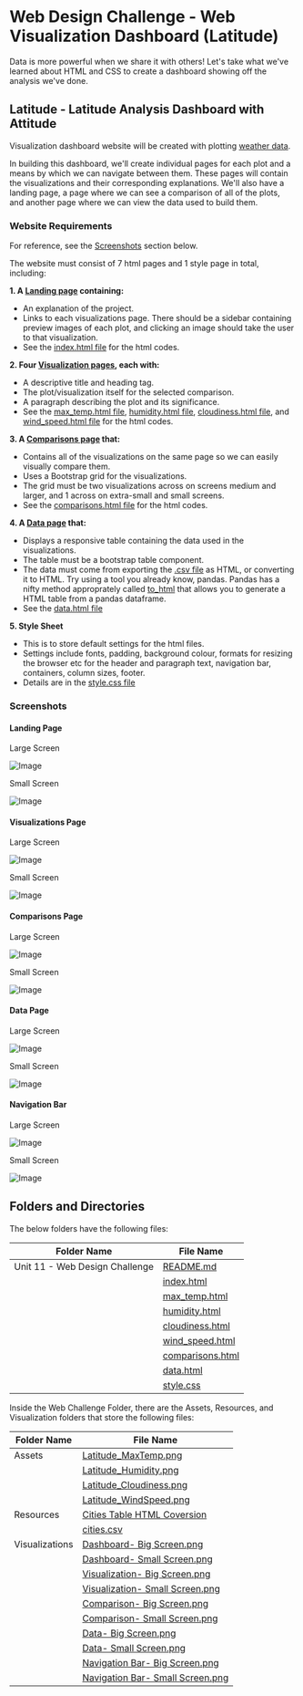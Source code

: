 # Web Design Challenge - Web Visualization Dashboard (Latitude) 

Data is more powerful when we share it with others! Let's take what we've learned about HTML and CSS to create a dashboard showing off the analysis we've done.


## Latitude - Latitude Analysis Dashboard with Attitude

Visualization dashboard website will be created  with plotting [weather data](https://github.com/cecileung1208/Homework/blob/master/Unit%2011%20-%20Web%20Design%20Challenge/Resources/cities.csv).<br>

In building this dashboard, we'll create individual pages for each plot and a means by which we can navigate between them. These pages will contain the visualizations and their corresponding explanations. We'll also have a landing page, a page where we can see a comparison of all of the plots, and another page where we can view the data used to build them.

### Website Requirements
For reference, see the [Screenshots](#screenshots) section below.

The website must consist of 7 html pages and 1 style page in total, including:

**1. A [Landing page](#landing-page) containing:**

  - An explanation of the project.
  - Links to each visualizations page. There should be a sidebar containing preview images of each plot, and clicking an image should take the user to that visualization.
  - See the [index.html file](https://github.com/cecileung1208/Homework/blob/master/Unit%2011%20-%20Web%20Design%20Challenge/index.html) for the html codes.

**2. Four [Visualization pages](#visualizations-page), each with:**

  - A descriptive title and heading tag.
  - The plot/visualization itself for the selected comparison.
  - A paragraph describing the plot and its significance.
  - See the [max_temp.html file](https://github.com/cecileung1208/Homework/blob/master/Unit%2011%20-%20Web%20Design%20Challenge/max_temp.html), [humidity.html file](https://github.com/cecileung1208/Homework/blob/master/Unit%2011%20-%20Web%20Design%20Challenge/humidity.html), [cloudiness.html file](https://github.com/cecileung1208/Homework/blob/master/Unit%2011%20-%20Web%20Design%20Challenge/cloudiness.html), and [wind_speed.html file](https://github.com/cecileung1208/Homework/blob/master/Unit%2011%20-%20Web%20Design%20Challenge/wind_speed.html) for the html codes.


**3. A [Comparisons page](#comparisons-page) that:**

  - Contains all of the visualizations on the same page so we can easily visually compare them.
  - Uses a Bootstrap grid for the visualizations.
  - The grid must be two visualizations across on screens medium and larger, and 1 across on extra-small and small screens.
  - See the [comparisons.html file](https://github.com/cecileung1208/Homework/blob/master/Unit%2011%20-%20Web%20Design%20Challenge/comparisons.html) for the html codes.


**4. A [Data page](#data-page) that:**

  - Displays a responsive table containing the data used in the visualizations.
  - The table must be a bootstrap table component. 
  - The data must come from exporting the [.csv file](https://github.com/cecileung1208/Homework/blob/master/Unit%2011%20-%20Web%20Design%20Challenge/Resources/cities.csv) as HTML, or converting it to HTML. Try using a tool you already know, pandas. Pandas has a nifty method approprately called [to_html](https://github.com/cecileung1208/Homework/blob/master/Unit%2011%20-%20Web%20Design%20Challenge/Resources/Cities%20Table%20HTML%20Coversion.ipynb) that allows you to generate a HTML table from a pandas dataframe.
  - See the [data.html file](https://github.com/cecileung1208/Homework/blob/master/Unit%2011%20-%20Web%20Design%20Challenge/data.html)
 
**5. Style Sheet**

  - This is to store default settings for the html files.  
  - Settings include fonts, padding, background colour, formats for resizing the browser etc for the header and paragraph text, navigation bar, containers, column sizes, footer.
  - Details are in the [style.css file](https://github.com/cecileung1208/Homework/blob/master/Unit%2011%20-%20Web%20Design%20Challenge/style.css)
### Screenshots

#### Landing Page

Large Screen

![Image](https://github.com/cecileung1208/Homework/blob/master/Unit%2011%20-%20Web%20Design%20Challenge/Visualizations/Dashboard%20-%20Big%20Screen.png)

Small Screen

![Image](https://github.com/cecileung1208/Homework/blob/master/Unit%2011%20-%20Web%20Design%20Challenge/Visualizations/Dashboard%20-%20Small%20Screen.png)


#### Visualizations Page

Large Screen 

![Image](https://github.com/cecileung1208/Homework/blob/master/Unit%2011%20-%20Web%20Design%20Challenge/Visualizations/Visualization%20-%20Big%20Screen.png)

Small Screen 

![Image](https://github.com/cecileung1208/Homework/blob/master/Unit%2011%20-%20Web%20Design%20Challenge/Visualizations/Visualization%20-%20Small%20Screen.png)

#### Comparisons Page

Large Screen

![Image](https://github.com/cecileung1208/Homework/blob/master/Unit%2011%20-%20Web%20Design%20Challenge/Visualizations/Comparison-%20Big%20Screen.png)

Small Screen

![Image](https://github.com/cecileung1208/Homework/blob/master/Unit%2011%20-%20Web%20Design%20Challenge/Visualizations/Comparison-%20Small%20Screen.png)

#### Data Page

Large Screen

![Image](https://github.com/cecileung1208/Homework/blob/master/Unit%2011%20-%20Web%20Design%20Challenge/Visualizations/Data%20-%20Big%20Screen.png)

Small Screen

![Image](https://github.com/cecileung1208/Homework/blob/master/Unit%2011%20-%20Web%20Design%20Challenge/Visualizations/Data%20-%20Small%20Screen.png)

#### Navigation Bar

Large Screen 

![Image](https://github.com/cecileung1208/Homework/blob/master/Unit%2011%20-%20Web%20Design%20Challenge/Visualizations/Navigation%20Bar%20-%20Big%20Screen.png)

Small Screen

![Image](https://github.com/cecileung1208/Homework/blob/master/Unit%2011%20-%20Web%20Design%20Challenge/Visualizations/Navigation%20Bar%20-%20Small%20Screen.png)

## Folders and Directories

The below folders have the following files:

| Folder Name    | File Name |
| ------------- | ------------- |
| Unit 11 - Web Design Challenge  | [README.md](https://github.com/cecileung1208/Homework/blob/master/Unit%2011%20-%20Web%20Design%20Challenge/README.md)|
|                                  | [index.html](https://github.com/cecileung1208/Homework/blob/master/Unit%2011%20-%20Web%20Design%20Challenge/index.html)|
|                                  | [max_temp.html](https://github.com/cecileung1208/Homework/blob/master/Unit%2011%20-%20Web%20Design%20Challenge/max_temp.html)|
|                                  | [humidity.html](https://github.com/cecileung1208/Homework/blob/master/Unit%2011%20-%20Web%20Design%20Challenge/humidity.html)|
|                                  | [cloudiness.html](https://github.com/cecileung1208/Homework/blob/master/Unit%2011%20-%20Web%20Design%20Challenge/cloudiness.html)|
|                                  | [wind_speed.html](https://github.com/cecileung1208/Homework/blob/master/Unit%2011%20-%20Web%20Design%20Challenge/wind_speed.html)|
|                                  | [comparisons.html](https://github.com/cecileung1208/Homework/blob/master/Unit%2011%20-%20Web%20Design%20Challenge/comparisons.html)|
|                                  | [data.html](https://github.com/cecileung1208/Homework/blob/master/Unit%2011%20-%20Web%20Design%20Challenge/data.html)|
|                                  | [style.css](https://github.com/cecileung1208/Homework/blob/master/Unit%2011%20-%20Web%20Design%20Challenge/style.css)|


Inside the Web Challenge Folder, there are the Assets, Resources, and Visualization folders that store the following files:

| Folder Name    | File Name |
| ------------- | ------------- |
| Assets        | [Latitude_MaxTemp.png](https://github.com/cecileung1208/Homework/blob/master/Unit%2011%20-%20Web%20Design%20Challenge/Assets/Latitude_MaxTemp.png)|
|               | [Latitude_Humidity.png](https://github.com/cecileung1208/Homework/blob/master/Unit%2011%20-%20Web%20Design%20Challenge/Assets/Latitude_Humidity.png)|
|               | [Latitude_Cloudiness.png](https://github.com/cecileung1208/Homework/blob/master/Unit%2011%20-%20Web%20Design%20Challenge/Assets/Latitude_Cloudiness.png)|
|               | [Latitude_WindSpeed.png](https://github.com/cecileung1208/Homework/blob/master/Unit%2011%20-%20Web%20Design%20Challenge/Assets/Latitude_WindSpeed.png)|
| Resources   | [Cities Table HTML Coversion](https://github.com/cecileung1208/Homework/blob/master/Unit%2011%20-%20Web%20Design%20Challenge/Resources/Cities%20Table%20HTML%20Coversion.ipynb)|
|             | [cities.csv](https://github.com/cecileung1208/Homework/blob/master/Unit%2011%20-%20Web%20Design%20Challenge/Resources/cities.csv)|
| Visualizations   | [Dashboard- Big Screen.png](https://github.com/cecileung1208/Homework/blob/master/Unit%2011%20-%20Web%20Design%20Challenge/Visualizations/Dashboard%20-%20Big%20Screen.png)|
|                 | [Dashboard- Small Screen.png](https://github.com/cecileung1208/Homework/blob/master/Unit%2011%20-%20Web%20Design%20Challenge/Visualizations/Dashboard%20-%20Small%20Screen.png)|
|                 | [Visualization- Big Screen.png](https://github.com/cecileung1208/Homework/blob/master/Unit%2011%20-%20Web%20Design%20Challenge/Visualizations/Visualization%20-%20Big%20Screen.png)|
|                 | [Visualization- Small Screen.png](https://github.com/cecileung1208/Homework/blob/master/Unit%2011%20-%20Web%20Design%20Challenge/Visualizations/Visualization%20-%20Small%20Screen.png)|
|                 | [Comparison- Big Screen.png](https://github.com/cecileung1208/Homework/blob/master/Unit%2011%20-%20Web%20Design%20Challenge/Visualizations/Comparison-%20Big%20Screen.png)|
|                 | [Comparison- Small Screen.png](https://github.com/cecileung1208/Homework/blob/master/Unit%2011%20-%20Web%20Design%20Challenge/Visualizations/Comparison-%20Small%20Screen.png)|
|                 | [Data- Big Screen.png](https://github.com/cecileung1208/Homework/blob/master/Unit%2011%20-%20Web%20Design%20Challenge/Visualizations/Data%20-%20Big%20Screen.png)|
|                 | [Data- Small Screen.png](https://github.com/cecileung1208/Homework/blob/master/Unit%2011%20-%20Web%20Design%20Challenge/Visualizations/Data%20-%20Small%20Screen.png)|
|                 | [Navigation Bar- Big Screen.png](https://github.com/cecileung1208/Homework/blob/master/Unit%2011%20-%20Web%20Design%20Challenge/Visualizations/Navigation%20Bar%20-%20Big%20Screen.png)|
|                 | [Navigation Bar- Small Screen.png](https://github.com/cecileung1208/Homework/blob/master/Unit%2011%20-%20Web%20Design%20Challenge/Visualizations/Navigation%20Bar%20-%20Small%20Screen.png)|

